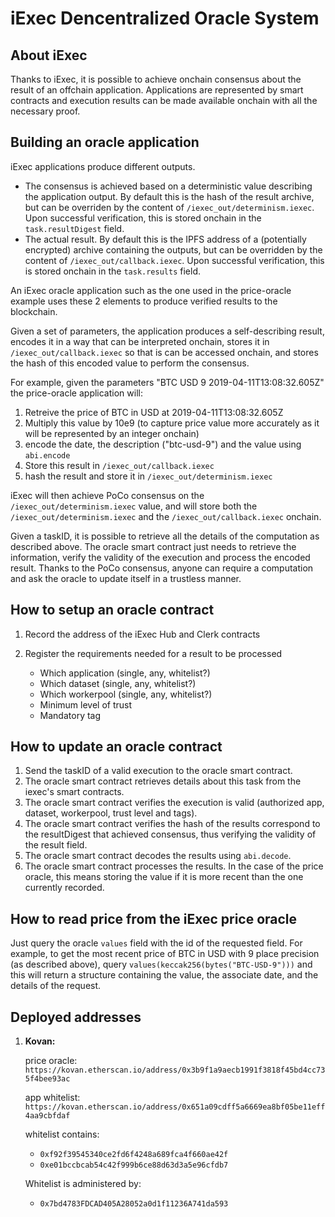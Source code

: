 iExec Dencentralized Oracle System
==================================

About iExec
-----------

Thanks to iExec, it is possible to achieve onchain consensus about the result of an offchain application. Applications are represented by smart contracts and execution results can be made available onchain with all the necessary proof.

Building an oracle application
------------------------------

iExec applications produce different outputs.
* The consensus is achieved based on a deterministic value describing the application output. By default this is the hash of the result archive, but can be overriden by the content of `/iexec_out/determinism.iexec`. Upon successful verification, this is stored onchain in the `task.resultDigest` field.
* The actual result. By default this is the IPFS address of a (potentially encrypted) archive containing the outputs, but can be overridden by the content of `/iexec_out/callback.iexec`. Upon successful verification, this is stored onchain in the `task.results` field.

An iExec oracle application such as the one used in the price-oracle example uses these 2 elements to produce verified results to the blockchain.

Given a set of parameters, the application produces a self-describing result, encodes it in a way that can be interpreted onchain, stores it in `/iexec_out/callback.iexec` so that is can be accessed onchain, and stores the hash of this encoded value to perform the consensus.

For example, given the parameters "BTC USD 9 2019-04-11T13:08:32.605Z" the price-oracle application will:

1. Retreive the price of BTC in USD at 2019-04-11T13:08:32.605Z
2. Multiply this value by 10e9 (to capture price value more accurately as it will be represented by an integer onchain)
3. encode the date, the description ("btc-usd-9") and the value using `abi.encode`
4. Store this result in `/iexec_out/callback.iexec`
5. hash the result and store it in `/iexec_out/determinism.iexec`

iExec will then achieve PoCo consensus on the `/iexec_out/determinism.iexec` value, and will store both the `/iexec_out/determinism.iexec` and the `/iexec_out/callback.iexec` onchain.

Given a taskID, it is possible to retrieve all the details of the computation as described above. The oracle smart contract just needs to retrieve the information, verify the validity of the execution and process the encoded result. Thanks to the PoCo consensus, anyone can require a computation and ask the oracle to update itself in a trustless manner.

How to setup an oracle contract
-------------------------------

1. Record the address of the iExec Hub and Clerk contracts

2. Register the requirements needed for a result to be processed
	* Which application (single, any, whitelist?)
	* Which dataset (single, any, whitelist?)
	* Which workerpool (single, any, whitelist?)
	* Minimum level of trust
	* Mandatory tag

How to update an oracle contract
--------------------------------

1. Send the taskID of a valid execution to the oracle smart contract.
2. The oracle smart contract retrieves details about this task from the iexec's smart contracts.
3. The oracle smart contract verifies the execution is valid (authorized app, dataset, workerpool, trust level and tags).
4. The oracle smart contract verifies the hash of the results correspond to the resultDigest that achieved consensus, thus verifying the validity of the result field.
5. The oracle smart contract decodes the results using `abi.decode`.
6. The oracle smart contract processes the results. In the case of the price oracle, this means storing the value if it is more recent than the one currently recorded.

How to read price from the iExec price oracle
---------------------------------------------

Just query the oracle `values` field with the id of the requested field. For example, to get the most recent price of BTC in USD with 9 place precision (as described above), query `values(keccak256(bytes("BTC-USD-9")))` and this will return a structure containing the value, the associate date, and the details of the request.

Deployed addresses
------------------

1. **Kovan:**

	price oracle: `https://kovan.etherscan.io/address/0x3b9f1a9aecb1991f3818f45bd4cc735f4bee93ac`

	app whitelist: `https://kovan.etherscan.io/address/0x651a09cdff5a6669ea8bf05be11eff4aa9cbfdaf`

	whitelist contains:

	* `0xf92f39545340ce2fd6f4248a689fca4f660ae42f`
	* `0xe01bccbcab54c42f999b6ce88d63d3a5e96cfdb7`

	Whitelist is administered by:

	* `0x7bd4783FDCAD405A28052a0d1f11236A741da593`

